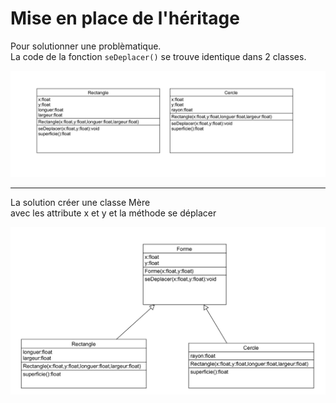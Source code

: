 # Mise en place de l'héritage

Pour solutionner une problèmatique.  
La code de la fonction <code>seDeplacer()</code> se trouve identique dans 2 classes.  
 
<img src="../img/05/rectangle.png" width="800">

----------


La solution créer une classe Mère  
avec les attribute x et y
et la méthode se déplacer

<img src="../img/05/rectangle-2.png" width="800">


